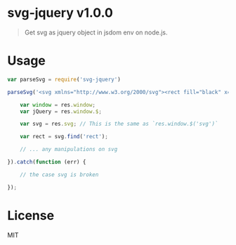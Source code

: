 # svg-jquery v1.0.0

> Get svg as jquery object in jsdom env on node.js.

# Usage

```js
var parseSvg = require('svg-jquery')

parseSvg('<svg xmlns="http://www.w3.org/2000/svg"><rect fill="black" x="50" y="50" width="100" height="100"></rect></svg>').then(function (res) {

    var window = res.window;
    var jQuery = res.window.$;

    var svg = res.svg; // This is the same as `res.window.$('svg')`

    var rect = svg.find('rect');

    // ... any manipulations on svg

}).catch(function (err) {

    // the case svg is broken

});

```


# License

MIT
